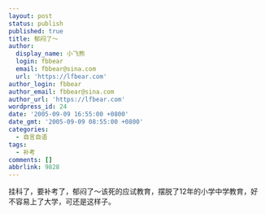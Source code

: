 ```yaml
---
layout: post
status: publish
published: true
title: 郁闷了～
author:
  display_name: 小飞熊
  login: fbbear
  email: fbbear@sina.com
  url: 'https://lfbear.com'
author_login: fbbear
author_email: fbbear@sina.com
author_url: 'https://lfbear.com'
wordpress_id: 24
date: '2005-09-09 16:55:00 +0800'
date_gmt: '2005-09-09 08:55:00 +0800'
categories:
  - 自言自语
tags:
  - 补考
comments: []
abbrlink: 9828
---
```

<p>挂科了，要补考了，郁闷了～该死的应试教育，摆脱了12年的小学中学教育，好不容易上了大学，可还是这样子。</p>
